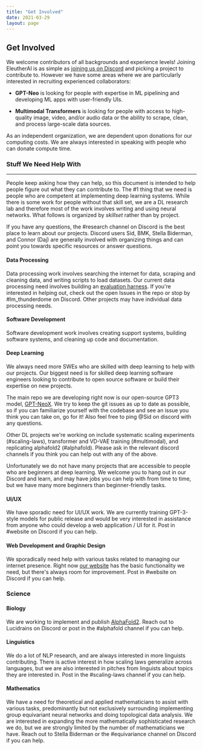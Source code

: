 ```yaml
---
title: "Get Involved"
date: 2021-03-29
layout: page
---
```


## Get Involved

We welcome contributors of all backgrounds and experience levels! Joining EleutherAI is as simple as [joining us on Discord](https://discord.com/invite/vtRgjbM) and picking a project to contribute to. However we have some areas where we are particularly interested in recruiting experienced collaborators:

- **GPT-Neo** is looking for people with expertise in ML pipelining and developing ML apps with user-friendly UIs.

- **Multimodal Transformers** is looking for people with access to high-quality image, video, and/or audio data or the ability to scrape, clean, and process large-scale data sources.

As an independent organization, we are dependent upon donations for our computing costs. We are always interested in speaking with people who can donate compute time.


### Stuff We Need Help With
---

People keep asking how they can help, so this document is intended to help people figure out what they can contribute to. The #1 thing that we need is people who are competent at implementing deep learning systems. While there is some work for people without that skill set, we are a DL research lab and therefore most of the work involves writing and using neural networks. What follows is organized by *skillset* rather than by project.

If you have any questions, the #research channel on Discord is the best place to learn about our projects. Discord users Sid, BMK, Stella Biderman, and Connor (Daj) are generally involved with organizing things and can point you towards specific resources or answer questions.

#### Data Processing

Data processing work involves searching the internet for data, scraping and cleaning data, and writing scripts to load datasets. Our current data processing need involves building an [evaluation harness](https://github.com/EleutherAI/lm-evaluation-harness). If you're interested in helping out, check out the open Issues in the repo or stop by #lm_thunderdome on Discord. Other projects may have individual data processing needs.

#### Software Development

Software development work involves creating support systems, building software systems, and cleaning up code and documentation.

#### Deep Learning

We always need more SWEs who are skilled with deep learning to help with our projects. Our biggest need is for skilled deep learning software engineers looking to contribute to open source software or build their expertise on new projects.

The main repo we are developing right now is our open-source GPT3 model, [GPT-NeoX](https://github.com/EleutherAI/gpt-neox). We try to keep the git issues as up to date as possible, so if you can familiarize yourself with the codebase and see an issue you think you can take on, go for it! Also feel free to ping @Sid on discord with any questions.

Other DL projects we're working on include systematic scaling experiments (#scaling-laws), transformer and VD-VAE training (#multimodal), and replicating alphafold2 (#alphafold). Please ask in the relevant discord channels if you think you can help out with any of the above.

Unfortunately we do not have many projects that are accessible to people who are beginners at deep learning. We welcome you to hang out in our Discord and learn, and may have jobs you can help with from time to time, but we have many more beginners than beginner-friendly tasks.

#### UI/UX

We have sporadic need for UI/UX work. We are currently training GPT-3-style models for public release and would be very interested in assistance from anyone who could develop a web application / UI for it. Post in #website on Discord if you can help.

#### Web Development and Graphic Design

We sporadically need help with various tasks related to managing our internet presence. Right now [our website](https://eleuther.ai) has the basic functionality we need, but there's always room for improvement. Post in #website on Discord if you can help.


### Science

#### Biology

We are working to implement and publish [AlphaFold2](https://github.com/lucidrains/alphafold2). Reach out to Lucidrains on Discord or post in the #alphafold channel if you can help.

#### Linguistics

We do a lot of NLP research, and are always interested in more linguists contributing. There is active interest in how scaling laws generalize across languages, but we are also interested in pitches from linguists about topics they are interested in. Post in the #scaling-laws channel if you can help.

#### Mathematics

We have a need for theoretical and applied mathematicians to assist with various tasks, predominantly but not exclusively surrounding implementing group equivariant neural networks and doing topological data analysis. We are interested in expanding the more mathematically sophisticated research we do, but we are strongly limited by the number of mathematicians we have. Reach out to Stella Biderman or the #equivariance channel on Discord if you can help.
